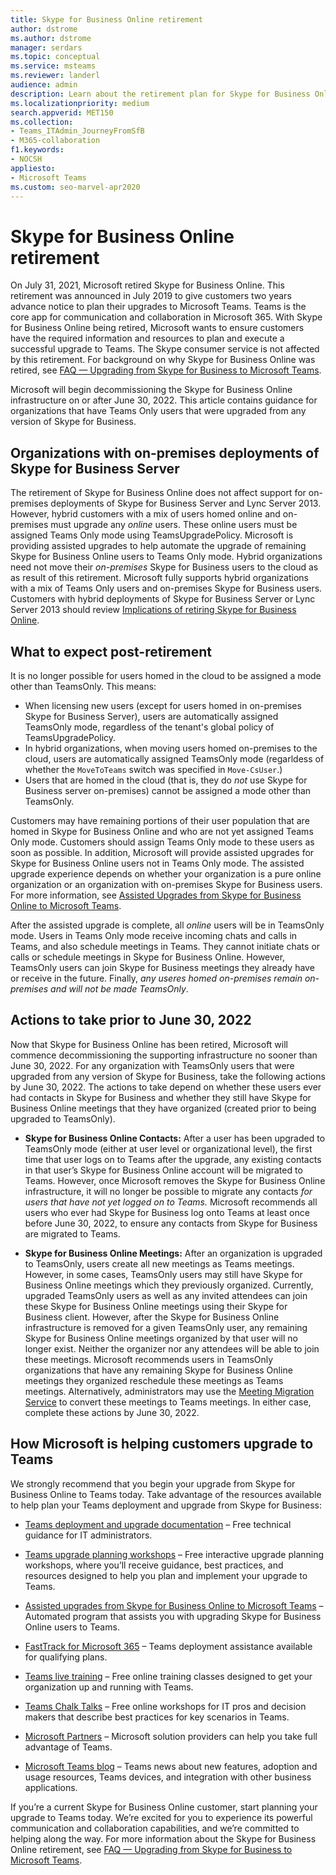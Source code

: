 ```yaml
---
title: Skype for Business Online retirement
author: dstrome
ms.author: dstrome
manager: serdars
ms.topic: conceptual
ms.service: msteams
ms.reviewer: landerl
audience: admin
description: Learn about the retirement plan for Skype for Business Online, and how Microsoft is helping customers migrate to Teams. 
ms.localizationpriority: medium
search.appverid: MET150
ms.collection: 
- Teams_ITAdmin_JourneyFromSfB
- M365-collaboration
f1.keywords:
- NOCSH
appliesto:
- Microsoft Teams
ms.custom: seo-marvel-apr2020
---
```



# Skype for Business Online retirement

On July 31, 2021, Microsoft retired Skype for Business Online. This retirement was announced in July 2019 to give customers two years advance notice to plan their upgrades to Microsoft Teams. Teams is the core app for communication and collaboration in Microsoft 365. With Skype for Business Online being retired, Microsoft wants to ensure customers have the required information and resources to plan and execute a successful upgrade to Teams.  The Skype consumer service is not affected by this retirement. For background on why Skype for Business Online was retired, see [FAQ — Upgrading from Skype for Business to Microsoft Teams](FAQ-journey.yml).

Microsoft will begin decommissioning the Skype for Business Online infrastructure on or after June 30, 2022. This article contains guidance for organizations that have Teams Only users that were upgraded from any version of Skype for Business.


## Organizations with on-premises deployments of Skype for Business Server

The retirement of Skype for Business Online does not affect support for on-premises deployments of Skype for Business Server and Lync Server 2013. However, hybrid customers with a mix of users homed online and on-premises must upgrade any *online* users. These online users must be assigned Teams Only mode using TeamsUpgradePolicy. Microsoft is providing assisted upgrades to help automate the upgrade of remaining Skype for Business Online users to Teams Only mode. Hybrid organizations need not move their *on-premises* Skype for Business users to the cloud as as result of this retirement. Microsoft fully supports hybrid organizations with a mix of Teams Only users and on-premises Skype for Business users. Customers with hybrid deployments of Skype for Business Server or Lync Server 2013 should review [Implications of retiring Skype for Business Online](/skypeforbusiness/hybrid/plan-hybrid-connectivity#implications-of-the-upcoming-retirement-of-skype-for-business-online).

## What to expect post-retirement

It is no longer possible for users homed in the cloud to be assigned a mode other than TeamsOnly. This means:
 - When licensing new users (except for users homed in on-premises Skype for Business Server), users are automatically  assigned TeamsOnly mode, regardless of the tenant's global policy of TeamsUpgradePolicy.
 - In hybrid organizations, when moving users homed on-premises to the cloud, users are automatically assigned TeamsOnly mode (regarldess of whether the `MoveToTeams` switch was specified in `Move-CsUser`.)
 - Users that are homed in the cloud (that is, they do *not* use Skype for Business server on-premises) cannot be assigned a mode other than TeamsOnly.

Customers may have remaining portions of their user population that are homed in Skype for Business Online and who are not yet assigned Teams Only mode.  Customers should assign Teams Only mode to these users as soon as possible.  In addition, Microsoft will provide assisted upgrades for Skype for Business Online users not in Teams Only mode.  The assisted upgrade experience depends on whether your organization is a pure online organization or an organization with on-premises Skype for Business users.  For more information, see [Assisted Upgrades from Skype for Business Online to Microsoft Teams](upgrade-assisted.md).

After the assisted upgrade is complete, all *online* users will be in TeamsOnly mode. Users in Teams Only mode receive incoming chats and calls in Teams, and also schedule meetings in Teams. They cannot initiate chats or calls or schedule meetings in Skype for Business Online.  However, TeamsOnly users can join Skype for Business meetings they already have or receive in the future. Finally, *any useres homed on-premises remain on-premises and will not be made TeamsOnly*.

## Actions to take prior to June 30, 2022
Now that Skype for Business Online has been retired, Microsoft will commence decommissioning the supporting infrastructure no sooner than June 30, 2022.  For any organization with TeamsOnly users that were upgraded from any version of Skype for Business, take the following actions by June 30, 2022. The actions to take depend on whether these users ever had contacts in Skype for Business and whether they still have Skype for Business Online meetings that they have organized (created prior to being upgraded to TeamsOnly).

 - **Skype for Business Online Contacts:**  After a user has been upgraded to TeamsOnly mode (either at user level or organizational level), the first time that user logs on to Teams after the upgrade, any existing contacts in that user’s Skype for Business Online account will be migrated to Teams.  However, once Microsoft removes the Skype for Business Online infrastructure, it will no longer be possible to migrate any contacts *for users that have not yet logged on to Teams.*  Microsoft recommends all users who ever had Skype for Business log onto Teams at least once before June 30, 2022, to ensure any contacts from Skype for Business are migrated to Teams.

 - **Skype for Business Online Meetings:** After an organization is upgraded to TeamsOnly, users create all new meetings as Teams meetings. However, in some cases, TeamsOnly users may still have Skype for Business Online meetings which they previously organized. Currently, upgraded TeamsOnly users as well as any invited attendees can join these Skype for Business Online meetings using their Skype for Business client. However, after the Skype for Business Online infrastructure is removed for a given TeamsOnly user, any remaining Skype for Business Online meetings organized by that user will no longer exist. Neither the organizer nor any attendees will be able to join these meetings.  Microsoft recommends users in TeamsOnly organizations that have any remaining Skype for Business Online meetings they organized  reschedule these meetings as Teams meetings. Alternatively, administrators may use the [Meeting Migration Service](/skypeforbusiness/audio-conferencing-in-office-365/setting-up-the-meeting-migration-service-mms#trigger-meeting-migration-manually-via-powershell-cmdlet) to convert these meetings to Teams meetings. In either case, complete these actions by June 30, 2022.  


## How Microsoft is helping customers upgrade to Teams

We strongly recommend that you begin your upgrade from Skype for Business Online to Teams today. Take advantage of the resources available to help plan your Teams deployment and upgrade from Skype for Business:

- [Teams deployment and upgrade documentation](upgrade-start-here.md) – Free technical guidance for IT administrators.

- [Teams upgrade planning workshops](./upgrade-workshops-landing-page.yml) – Free interactive upgrade planning workshops, where you’ll receive guidance, best practices, and resources designed to help you plan and implement your upgrade to Teams.

- [Assisted upgrades from Skype for Business Online to Microsoft Teams](upgrade-assisted.md) – Automated program that assists you with upgrading Skype for Business Online users to Teams.

- [FastTrack for Microsoft 365](https://www.microsoft.com/fasttrack/microsoft-365) – Teams deployment assistance available for qualifying plans.

- [Teams live training](./instructor-led-training-teams-landing-page.yml) – Free online training classes designed to get your organization up and running with Teams.

- [Teams Chalk Talks](./chalk-talks-landing-page.yml) – Free online workshops for IT pros and decision makers that describe best practices for key scenarios in Teams.

- [Microsoft Partners](https://www.microsoft.com/solution-providers/home) – Microsoft solution providers can help you take full advantage of Teams.

- [Microsoft Teams blog](https://techcommunity.microsoft.com/t5/microsoft-teams-blog/bg-p/MicrosoftTeamsBlog) – Teams news about new features, adoption and usage resources, Teams devices, and integration with other business applications.

If you’re a current Skype for Business Online customer, start planning your upgrade to Teams today. We’re excited for you to experience its powerful communication and collaboration capabilities, and we’re committed to helping along the way.  For more information about the Skype for Business Online retirement, see [FAQ — Upgrading from Skype for Business to Microsoft Teams](FAQ-journey.yml).





